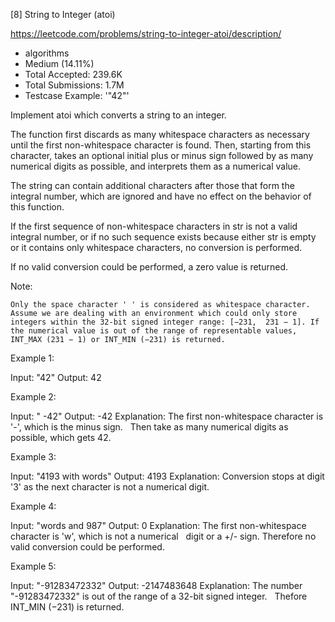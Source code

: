 [8] String to Integer (atoi)  

https://leetcode.com/problems/string-to-integer-atoi/description/

* algorithms
* Medium (14.11%)
* Total Accepted:    239.6K
* Total Submissions: 1.7M
* Testcase Example:  '"42"'

Implement atoi which converts a string to an integer.

The function first discards as many whitespace characters as necessary until the first non-whitespace character is found. Then, starting from this character, takes an optional initial plus or minus sign followed by as many numerical digits as possible, and interprets them as a numerical value.

The string can contain additional characters after those that form the integral number, which are ignored and have no effect on the behavior of this function.

If the first sequence of non-whitespace characters in str is not a valid integral number, or if no such sequence exists because either str is empty or it contains only whitespace characters, no conversion is performed.

If no valid conversion could be performed, a zero value is returned.

Note:


	Only the space character ' ' is considered as whitespace character.
	Assume we are dealing with an environment which could only store integers within the 32-bit signed integer range: [−231,  231 − 1]. If the numerical value is out of the range of representable values, INT_MAX (231 − 1) or INT_MIN (−231) is returned.


Example 1:


Input: "42"
Output: 42


Example 2:


Input: "   -42"
Output: -42
Explanation: The first non-whitespace character is '-', which is the minus sign.
             Then take as many numerical digits as possible, which gets 42.


Example 3:


Input: "4193 with words"
Output: 4193
Explanation: Conversion stops at digit '3' as the next character is not a numerical digit.


Example 4:


Input: "words and 987"
Output: 0
Explanation: The first non-whitespace character is 'w', which is not a numerical 
             digit or a +/- sign. Therefore no valid conversion could be performed.

Example 5:


Input: "-91283472332"
Output: -2147483648
Explanation: The number "-91283472332" is out of the range of a 32-bit signed integer.
             Thefore INT_MIN (−231) is returned.

